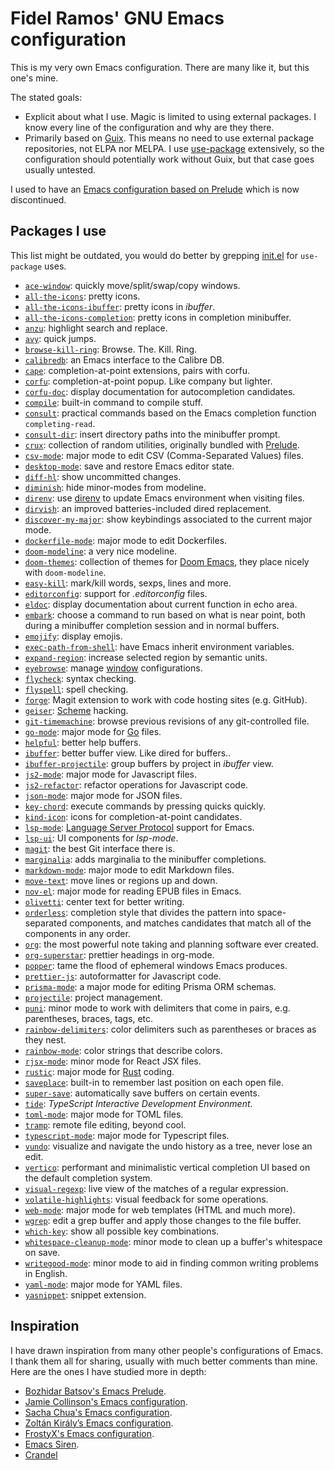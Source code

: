 # Fidel Ramos' GNU Emacs configuration

This is my very own Emacs configuration.
There are many like it, but this one's mine.

The stated goals:
- Explicit about what I use.
  Magic is limited to using external packages.
  I know every line of the configuration and why are they there.
- Primarily based on [Guix](https://guix.gnu.org/).
  This means no need to use external package repositories, not ELPA nor MELPA.
  I use [use-package](https://github.com/jwiegley/use-package) extensively, so the configuration should potentially work without Guix, but that case goes usually untested.

I used to have an [Emacs configuration based on Prelude](https://github.com/haplo/prelude)
which is now discontinued.

## Packages I use

This list might be outdated, you would do better by grepping [init.el](init.el) for `use-package` uses.

* [`ace-window`](https://github.com/abo-abo/ace-window): quickly move/split/swap/copy windows.
* [`all-the-icons`](https://github.com/domtronn/all-the-icons.el): pretty icons.
* [`all-the-icons-ibuffer`](https://github.com/seagle0128/all-the-icons-ibuffer): pretty icons in *ibuffer*.
* [`all-the-icons-completion`](https://github.com/iyefrat/all-the-icons-completion): pretty icons in completion minibuffer.
* [`anzu`](https://github.com/emacsorphanage/anzu): highlight search and replace.
* [`avy`](https://github.com/abo-abo/avy): quick jumps.
* [`browse-kill-ring`](https://github.com/browse-kill-ring/browse-kill-ring): Browse. The. Kill. Ring.
* [`calibredb`](https://github.com/chenyanming/calibredb.el): an Emacs interface to the Calibre DB.
* [`cape`](https://github.com/minad/cape): completion-at-point extensions, pairs with corfu.
* [`corfu`](https://github.com/minad/corfu/): completion-at-point popup. Like company but lighter.
* [`corfu-doc`](https://github.com/galeo/corfu-doc): display documentation for autocompletion candidates.
* [`compile`](https://www.emacswiki.org/emacs/CompileCommand): built-in command to compile stuff.
* [`consult`](https://github.com/minad/consult): practical commands based on the Emacs completion function `completing-read`.
* [`consult-dir`](https://github.com/karthink/consult-dir): insert directory paths into the minibuffer prompt.
* [`crux`](https://github.com/bbatsov/crux): collection of random utilities, originally bundled with [Prelude](https://github.com/bbatsov/prelude).
* [`csv-mode`](https://elpa.gnu.org/packages/csv-mode.html): major mode to edit CSV (Comma-Separated Values) files.
* [`desktop-mode`](https://www.gnu.org/software/emacs/manual/html_node/emacs/Saving-Emacs-Sessions.html): save and restore Emacs editor state.
* [`diff-hl`](https://github.com/dgutov/diff-hl): show uncommitted changes.
* [`diminish`](https://github.com/myrjola/diminish.el): hide minor-modes from modeline.
* [`direnv`](https://github.com/wbolster/emacs-direnv): use [direnv](https://direnv.net/) to update Emacs environment when visiting files.
* [`dirvish`](https://github.com/alexluigit/dirvish): an improved batteries-included dired replacement.
* [`discover-my-major`](https://framagit.org/steckerhalter/discover-my-major): show keybindings associated to the current major mode.
* [`dockerfile-mode`](https://github.com/spotify/dockerfile-mode): major mode to edit Dockerfiles.
* [`doom-modeline`](https://seagle0128.github.io/doom-modeline/): a very nice modeline.
* [`doom-themes`](https://github.com/hlissner/emacs-doom-themes): collection of themes for [Doom Emacs](https://github.com/doomemacs/doomemacs), they place nicely with `doom-modeline`.
* [`easy-kill`](https://github.com/leoliu/easy-kill): mark/kill words, sexps, lines and more.
* [`editorconfig`](https://github.com/editorconfig/editorconfig-emacs): support for *.editorconfig* files.
* [`eldoc`](https://elpa.gnu.org/packages/eldoc.html): display documentation about current function in echo area.
* [`embark`](https://github.com/oantolin/embark/): choose a command to run based on what is near point, both during a minibuffer completion session and in normal buffers.
* [`emojify`](https://github.com/iqbalansari/emacs-emojify): display emojis.
* [`exec-path-from-shell`](https://github.com/purcell/exec-path-from-shell): have Emacs inherit environment variables.
* [`expand-region`](https://github.com/magnars/expand-region.el): increase selected region by semantic units.
* [`eyebrowse`](https://depp.brause.cc/eyebrowse/): manage [window](https://www.emacswiki.org/emacs/Window) configurations.
* [`flycheck`](https://www.flycheck.org/): syntax checking.
* [`flyspell`](https://www.emacswiki.org/emacs/FlySpell): spell checking.
* [`forge`](https://magit.vc/manual/forge/): Magit extension to work with code hosting sites (e.g. GitHub).
* [`geiser`](https://nongnu.org/geiser/): [Scheme](https://www.scheme.org/) hacking.
* [`git-timemachine`](https://codeberg.org/pidu/git-timemachine): browse previous revisions of any git-controlled file.
* [`go-mode`](https://github.com/dominikh/go-mode.el): major mode for [Go](https://go.dev/) files.
* [`helpful`](https://github.com/Wilfred/helpful): better help buffers.
* [`ibuffer`](https://www.emacswiki.org/emacs/IbufferMode): better buffer view. Like dired for buffers..
* [`ibuffer-projectile`](https://github.com/purcell/ibuffer-projectile): group buffers by project in *ibuffer* view.
* [`js2-mode`](https://github.com/mooz/js2-mode): major mode for Javascript files.
* [`js2-refactor`](https://github.com/js-emacs/js2-refactor.el): refactor operations for Javascript code.
* [`json-mode`](https://github.com/joshwnj/json-mode): major mode for JSON files.
* [`key-chord`](https://github.com/emacsorphanage/key-chord): execute commands by pressing quicks quickly.
* [`kind-icon`](https://github.com/jdtsmith/kind-icon): icons for completion-at-point candidates.
* [`lsp-mode`](https://emacs-lsp.github.io/lsp-mode/): [Language Server Protocol](https://en.wikipedia.org/wiki/Language_Server_Protocol) support for Emacs.
* [`lsp-ui`](https://github.com/emacs-lsp/lsp-ui): UI components for *lsp-mode*.
* [`magit`](https://magit.vc/manual/forge/): the best Git interface there is.
* [`marginalia`](https://github.com/minad/marginalia): adds marginalia to the minibuffer completions.
* [`markdown-mode`](https://jblevins.org/projects/markdown-mode/): major mode to edit Markdown files.
* [`move-text`](https://github.com/emacsfodder/move-text): move lines or regions up and down.
* [`nov-el`](https://depp.brause.cc/nov.el/): major mode for reading EPUB files in Emacs.
* [`olivetti`](https://github.com/rnkn/olivetti): center text for better writing.
* [`orderless`](https://github.com/oantolin/orderless): completion style that divides the pattern into space-separated components, and matches candidates that match all of the components in any order.
* [`org`](https://orgmode.org/): the most powerful note taking and planning software ever created.
* [`org-superstar`](https://github.com/integral-dw/org-superstar-mode): prettier headings in org-mode.
* [`popper`](https://github.com/karthink/popper): tame the flood of ephemeral windows Emacs produces.
* [`prettier-js`](https://github.com/prettier/prettier-emacs): autoformatter for Javascript code.
* [`prisma-mode`](https://github.com/pimeys/emacs-prisma-mode): a major mode for editing Prisma ORM schemas.
* [`projectile`](https://github.com/bbatsov/projectile): project management.
* [`puni`](https://github.com/AmaiKinono/puni): minor mode to work with delimiters that come in pairs, e.g. parentheses, braces, tags, etc.
* [`rainbow-delimiters`](https://github.com/Fanael/rainbow-delimiters): color delimiters such as parentheses or braces as they nest.
* [`rainbow-mode`](https://elpa.gnu.org/packages/rainbow-mode.html): color strings that describe colors.
* [`rjsx-mode`](https://github.com/felipeochoa/rjsx-mode/): minor mode for React JSX files.
* [`rustic`](https://github.com/brotzeit/rustic): major mode for [Rust](https://www.rust-lang.org/) coding.
* [`saveplace`](https://www.emacswiki.org/emacs/SavePlace): built-in to remember last position on each open file.
* [`super-save`](https://github.com/bbatsov/super-save): automatically save buffers on certain events.
* [`tide`](https://github.com/ananthakumaran/tide): *TypeScript Interactive Development Environment*.
* [`toml-mode`](https://github.com/dryman/toml-mode.el): major mode for TOML files.
* [`tramp`](https://www.gnu.org/software/tramp/): remote file editing, beyond cool.
* [`typescript-mode`](https://github.com/emacs-typescript/typescript.el): major mode for Typescript files.
* [`vundo`](https://github.com/casouri/vundo): visualize and navigate the undo history as a tree, never lose an edit.
* [`vertico`](https://github.com/minad/vertico): performant and minimalistic vertical completion UI based on the default completion system.
* [`visual-regexp`](https://github.com/emacsmirror/visual-regexp): live view of the matches of a regular expression.
* [`volatile-highlights`](https://github.com/k-talo/volatile-highlights.el): visual feedback for some operations.
* [`web-mode`](https://web-mode.org/): major mode for web templates (HTML and much more).
* [`wgrep`](https://github.com/mhayashi1120/Emacs-wgrep): edit a grep buffer and apply those changes to the file buffer.
* [`which-key`](https://github.com/justbur/emacs-which-key): show all possible key combinations.
* [`whitespace-cleanup-mode`](https://github.com/purcell/whitespace-cleanup-mode): minor mode to clean up a buffer's whitespace on save.
* [`writegood-mode`](https://github.com/bnbeckwith/writegood-mode): minor mode to aid in finding common writing problems in English.
* [`yaml-mode`](https://github.com/yoshiki/yaml-mode): major mode for YAML files.
* [`yasnippet`](https://joaotavora.github.io/yasnippet/): snippet extension.

## Inspiration

I have drawn inspiration from many other people's configurations of Emacs.
I thank them all for sharing, usually with much better comments than mine.
Here are the ones I have studied more in depth:

- [Bozhidar Batsov's Emacs Prelude](https://github.com/bbatsov/prelude).
- [Jamie Collinson's Emacs configuration](https://jamiecollinson.com/blog/my-emacs-config/).
- [Sacha Chua's Emacs configuration](https://pages.sachachua.com/.emacs.d/Sacha.html).
- [Zoltán Király’s Emacs configuration](https://github.com/zoliky/dotemacs).
- [FrostyX's Emacs configuration](https://github.com/FrostyX/dotfiles/blob/master/.emacs.d/frostyx.org).
- [Emacs Siren](https://github.com/jimeh/.emacs.d).
- [Crandel](https://github.com/Crandel/home/blob/master/.config/emacs/early-init.el)
